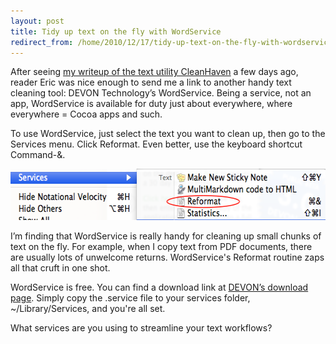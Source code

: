```yaml
---
layout: post
title: Tidy up text on the fly with WordService
redirect_from: /home/2010/12/17/tidy-up-text-on-the-fly-with-wordservice/index.html
---
```

<p>After seeing <a href="http://www.practicallyefficient.com/2010/12/13/need-better-text-hygiene-try-cleanhaven/">my writeup of the text utility CleanHaven</a> a few days ago, reader Eric was nice enough to send me a link to another handy text cleaning tool: DEVON Technology’s WordService.
Being a service, not an app, WordService is available for duty just about everywhere, where everywhere = Cocoa apps and such.</p>
<p>To use WordService, just select the text you want to clean up, then go to the Services menu. Click Reformat. Even better, use the keyboard shortcut Command-&amp;.</p>
<p><a href="/img/wordservice-pe.png"><img class="aligncenter size-full wp-image-2568" title="wordservice-pe" src="/img/wordservice-pe.png" alt="" width="586" height="82" /></a></p>
<p style="text-align: center;">
<p>I’m finding that WordService is really handy for cleaning up small chunks of text on the fly. For example, when I copy text from PDF documents, there are usually lots of unwelcome returns. WordService's Reformat routine zaps all that cruft in one shot.</p>
<p>WordService is free.  You can find a download link at <a href="http://www.devon-technologies.com/download/index.html">DEVON’s download page</a>. Simply copy the .service file to your services folder, ~/Library/Services, and you're all set.</p>
<p>What services are you using to streamline your text workflows?</p>
